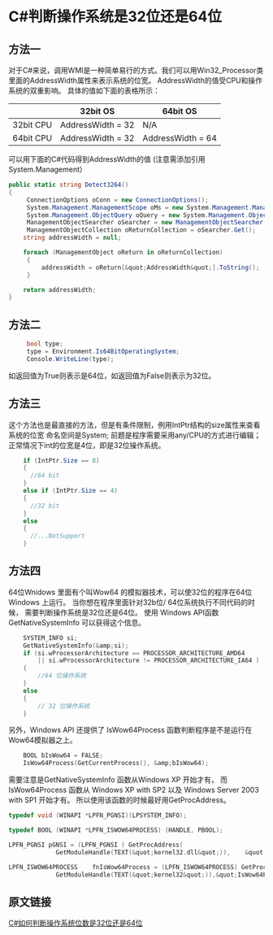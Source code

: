# C#判断操作系统是32位还是64位

## 方法一

对于C#来说，调用WMI是一种简单易行的方式。我们可以用Win32_Processor类里面的AddressWidth属性来表示系统的位宽。
AddressWidth的值受CPU和操作系统的双重影响。
具体的值如下面的表格所示：

|           | 32bit OS          | 64bit OS          |
| --------- | ----------------- | ----------------- |
| 32bit CPU | AddressWidth = 32 | N/A               |
| 64bit CPU | AddressWidth = 32 | AddressWidth = 64 |

可以用下面的C#代码得到AddressWidth的值
(注意需添加引用System.Management）

```cs
public static string Detect3264()
{
     ConnectionOptions oConn = new ConnectionOptions();
     System.Management.ManagementScope oMs = new System.Management.ManagementScope(&quot;\\\\localhost&quot;, oConn);
     System.Management.ObjectQuery oQuery = new System.Management.ObjectQuery(&quot;select AddressWidth from Win32_Processor&quot;);
     ManagementObjectSearcher oSearcher = new ManagementObjectSearcher(oMs, oQuery);
     ManagementObjectCollection oReturnCollection = oSearcher.Get();
    string addressWidth = null;

    foreach (ManagementObject oReturn in oReturnCollection)
     {
         addressWidth = oReturn[&quot;AddressWidth&quot;].ToString();
     }

    return addressWidth;
}
```

## 方法二

```cs
     bool type;
     type = Environment.Is64BitOperatingSystem;
     Console.WriteLine(type);
```

如返回值为True则表示是64位，如返回值为False则表示为32位。

## 方法三

这个方法也是最直接的方法，但是有条件限制，例用IntPtr结构的size属性来查看系统的位宽
命名空间是System;
前题是程序需要采用any/CPU的方式进行编辑；
正常情况下int的位宽是4位，即是32位操作系统。

```cs
    if (IntPtr.Size == 8)
    { 
      //64 bit
    }
    else if (IntPtr.Size == 4)
    { 
      //32 bit
    }
    else 
    {
      //...NotSupport
    }
```

## 方法四

64位Wnidows 里面有个叫Wow64 的模拟器技术，可以使32位的程序在64位Windows 上运行。
当你想在程序里面针对32b位/ 64位系统执行不同代码的时候， 需要判断操作系统是32位还是64位。
 使用 Windows API函数 GetNativeSystemInfo 可以获得这个信息。

```c++
    SYSTEM_INFO si;
    GetNativeSystemInfo(&amp;si);
    if (si.wProcessorArchitecture == PROCESSOR_ARCHITECTURE_AMD64
        || si.wProcessorArchitecture != PROCESSOR_ARCHITECTURE_IA64 )
    {
        //64 位操作系统
    }
    else
    {
        // 32 位操作系统
    }
```

另外，Windows API 还提供了 IsWow64Process 函数判断程序是不是运行在Wow64模拟器之上。

```c++
    BOOL bIsWow64 = FALSE; 
    IsWow64Process(GetCurrentProcess(), &amp;bIsWow64);
```

需要注意是GetNativeSystemInfo  函数从Windows XP 开始才有，
而 IsWow64Process  函数从 Windows XP with SP2 以及 Windows Server 2003 with SP1 开始才有。
所以使用该函数的时候最好用GetProcAddress。

```c++
typedef void (WINAPI *LPFN_PGNSI)(LPSYSTEM_INFO);

typedef BOOL (WINAPI *LPFN_ISWOW64PROCESS) (HANDLE, PBOOL);

LPFN_PGNSI pGNSI = (LPFN_PGNSI ) GetProcAddress(
             GetModuleHandle(TEXT(&quot;kernel32.dll&quot;)),    &quot;GetNativeSystemInfo&quot;);

LPFN_ISWOW64PROCESS    fnIsWow64Process = (LPFN_ISWOW64PROCESS) GetProcAddress(
             GetModuleHandle(TEXT(&quot;kernel32&quot;)),&quot;IsWow64Process&quot;);
```

## 原文链接

[C#如何判断操作系统位数是32位还是64位](https://www.cnblogs.com/czzju/articles/2482474.html)